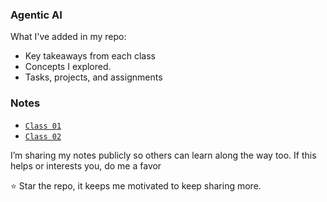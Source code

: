 ### Agentic AI

What I've added in my repo:

- Key takeaways from each class
- Concepts I explored.
- Tasks, projects, and assignments

### Notes

- [`Class 01`](https://github.com/AzaanUllah-Khan/AGENTIC-AI-NOTES/blob/main/Class%2001/Class%2001.md)
- [`Class 02`](https://github.com/AzaanUllah-Khan/AGENTIC-AI-NOTES/blob/main/Class%2002/Class%2002.md)


I’m sharing my notes publicly so others can learn along the way too.
If this helps or interests you, do me a favor

⭐ Star the repo, it keeps me motivated to keep sharing more.
